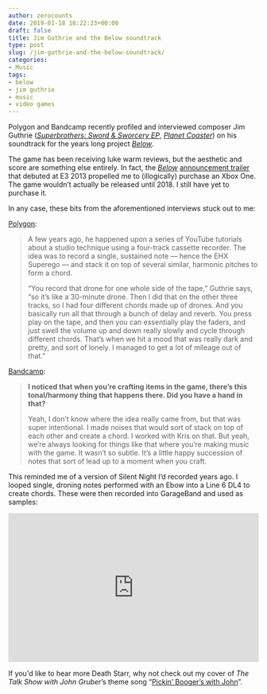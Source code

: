 ```yaml
---
author: zerocounts
date: 2019-01-18 16:22:23+00:00
draft: false
title: Jim Guthrie and the Below soundtrack
type: post
slug: /jim-guthrie-and-the-below-soundtrack/
categories:
- Music
tags:
- below
- jim guthrie
- music
- video games
---
```


Polygon and Bandcamp recently profiled and interviewed composer Jim Guthrie (_[Superbrothers: Sword & Sworcery EP](https://jimguthrie.bandcamp.com/album/sword-sworcery-lp-the-ballad-of-the-space-babies)_, _[Planet Coaster](https://jimguthrie.bandcamp.com/album/you-me-gravity)_) on his soundtrack for the years long project _[Below](https://jimguthrie.bandcamp.com/album/below-original-soundtrack)_.

The game has been receiving luke warm reviews, but the aesthetic and score are something else entirely. In fact, the _[Below](https://m.youtube.com/watch?v=8wuR9lOnGNo)_ [announcement trailer](https://m.youtube.com/watch?v=8wuR9lOnGNo) that debuted at E3 2013 propelled me to (illogically) purchase an Xbox One. The game wouldn’t actually be released until 2018. I still have yet to purchase it.

In any case, these bits from the aforementioned interviews stuck out to me:

[Polygon](https://www.polygon.com/features/2018/12/24/18152360/jim-guthrie-the-music-from-below):

> A few years ago, he happened upon a series of YouTube tutorials about a studio technique using a four-track cassette recorder. The idea was to record a single, sustained note — hence the EHX Superego — and stack it on top of several similar, harmonic pitches to form a chord.
>
> “You record that drone for one whole side of the tape,” Guthrie says, “so it’s like a 30-minute drone. Then I did that on the other three tracks, so I had four different chords made up of drones. And you basically run all that through a bunch of delay and reverb. You press play on the tape, and then you can essentially play the faders, and just swell the volume up and down really slowly and cycle through different chords. That’s when we hit a mood that was really dark and pretty, and sort of lonely. I managed to get a lot of mileage out of that.”

[Bandcamp](https://daily.bandcamp.com/2019/01/17/high-scores-jim-guthrie-goes-ambient-drone-on-meditative-below-soundtrack/):

> **I noticed that when you’re crafting items in the game, there’s this tonal/harmony thing that happens there. Did you have a hand in that?**
>
> Yeah, I don’t know where the idea really came from, but that was super intentional. I made noises that would sort of stack on top of each other and create a chord. I worked with Kris on that. But yeah, we’re always looking for things like that where you’re making music with the game. It wasn’t so subtle. It’s a little happy succession of notes that sort of lead up to a moment when you craft.

This reminded me of a version of Silent Night I’d recorded years ago. I looped single, droning notes performed with an Ebow into a Line 6 DL4 to create chords. These were then recorded into GarageBand and used as samples:

<iframe src="https://w.soundcloud.com/player/?url=https%3A//api.soundcloud.com/tracks/552857595&color=%23ff5500&auto_play=false&hide_related=false&show_comments=true&show_user=true&show_reposts=false&show_teaser=true&visual=true" height="300" width="100%" allow="autoplay" scrolling="no" frameborder="no"></iframe>

If you'd like to hear more Death Starr, why not check out my cover of _The Talk Show with John Gruber_’s theme song “[Pickin’ Booger’s with John](https://soundcloud.com/user-682904415/pickin-boogers-with-john)”.
